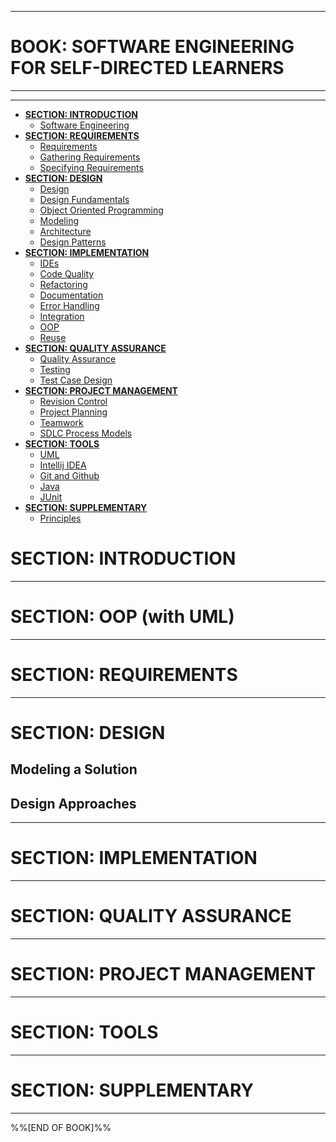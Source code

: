 <link rel="stylesheet" href="{{baseUrl}}/css/textbook.css">

<div class="website-content">

<div id="main">

<hr>

# BOOK: SOFTWARE ENGINEERING FOR SELF-DIRECTED LEARNERS

<hr>
<hr>


* [**SECTION: INTRODUCTION**](#section-introduction)
  * [Software Engineering](#software-engineering)
* [**SECTION: REQUIREMENTS**](#section-requirements) 
  * [Requirements](#requirements)
  * [Gathering Requirements](#gathering-requirements)
  * [Specifying Requirements](#specifying-requirements)
* [**SECTION: DESIGN**](#section-design) 
  * [Design](#design)
  * [Design Fundamentals](#design-fundamentals)
  * [Object Oriented Programming](#object-oriented-programming)
  * [Modeling](#modeling)
  * [Architecture](#software-architecture)
  * [Design Patterns](#software-design-patterns)
* [**SECTION: IMPLEMENTATION**](#section-implementation) 
  * [IDEs](#ides)
  * [Code Quality](#code-quality)
  * [Refactoring](#refactoring)
  * [Documentation](#documentation)
  * [Error Handling](#error-handling)
  * [Integration](#integration)
  * [OOP](#implementing-oop)
  * [Reuse](#reuse)
* [**SECTION: QUALITY ASSURANCE**](#section-quality-assurance) 
  * [Quality Assurance](#quality-assurance)
  * [Testing](#testing)
  * [Test Case Design](#test-case-design)
* [**SECTION: PROJECT MANAGEMENT**](#section-project-management) 
  * [Revision Control](#revision-control)
  * [Project Planning](#project-planning)
  * [Teamwork](#teamwork)
  * [SDLC Process Models](#sdlc-process-models)
* [**SECTION: TOOLS**](#section-tools) 
  * [UML](#uml)
  * [Intellij IDEA](#intellij-idea)
  * [Git and Github](#git-and-github)
  * [Java](#java)
  * [JUnit](#junit)
* [**SECTION: SUPPLEMENTARY**](#section-supplementary) 
  * [Principles](#principles)

# SECTION: INTRODUCTION

<include src="../softwareEngineering/print.md#main" />

<hr>

# SECTION: OOP (with UML)

<include src="../oopDesign/print.md#main" />
<include src="../oopImplementation/print.md#main" />

<hr>

# SECTION: REQUIREMENTS

<include src="../requirements/print.md#main" />
<include src="../gatheringRequirements/print.md#main" />
<include src="../specifyingRequirements/print.md#main" />

<hr>

# SECTION: DESIGN

<include src="../design/print.md#main" />
<include src="../designFundamentals/print.md#main" />
<include src="../modeling/print.md#main" />


## Modeling a Solution

<include src="../oopDesign/conceptualizingSolution/introduction/print.md" />
<include src="../oopDesign/conceptualizingSolution/basic/print.md" />
<include src="../oopDesign/conceptualizingSolution/intermediate/print.md" />

<include src="../architecture/print.md#main" />
<include src="../designPatterns/print.md#main" />

## Design Approaches

<include src="../design/introduction/multilevelDesign/print.md" />
<include src="../design/introduction/topDownBottomUp/print.md" />
<include src="../design/introduction/agileDesign/print.md" />

<hr>

# SECTION: IMPLEMENTATION

<include src="../ides/print.md#main" />
<include src="../codeQuality/print.md#main" />
<include src="../refactoring/print.md#main" />
<include src="../documentation/print.md#main" />
<include src="../errorHandling/print.md#main" />
<include src="../integration/print.md#main" />
<include src="../reuse/print.md#main" />

<hr>

# SECTION: QUALITY ASSURANCE

<include src="../qualityAssurance/print.md#main" />
<include src="../testing/print.md#main" />
<include src="../testCaseDesign/print.md#main" />

<hr>

# SECTION: PROJECT MANAGEMENT

<include src="../revisionControl/print.md#main" />
<include src="../projectPlanning/print.md#main" />
<include src="../teamwork/print.md#main" />
<include src="../processModels/print.md#main" />

<hr>

# SECTION: TOOLS

<include src="../uml/print.md#main" />
<include src="../intellij/print.md#main" />
<include src="../gitAndGithub/print.md#main" />
<include src="../javaTools/print.md#main" />
<include src="../junit/print.md#main" />

<hr>

# SECTION: SUPPLEMENTARY

<include src="../principles/print.md#main" />

<!-- TODO: add review -->

<hr>

%%[END OF BOOK]%%

</div>

</div>
